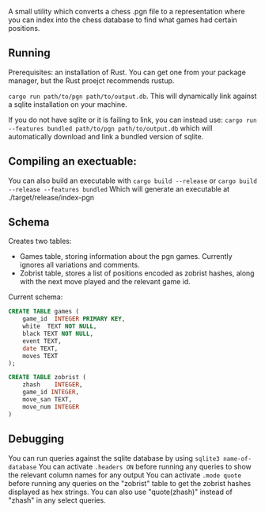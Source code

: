 A small utility which converts a chess .pgn file to a representation where you can index into the chess database to find what games had certain positions.

## Running
Prerequisites: an installation of Rust. You can get one from your package manager, but the Rust proejct recommends rustup.

`cargo run path/to/pgn path/to/output.db`.
This will dynamically link against a sqlite installation on your machine. 


If you do not have sqlite or it is failing to link, you can instead use:
`cargo run --features bundled path/to/pgn path/to/output.db`
which will automatically download and link a bundled version of sqlite.

## Compiling an exectuable:

You can also build an executable with 
`cargo build --release` or 
`cargo build --release --features bundled`
Which will generate an executable at ./target/release/index-pgn



## Schema

Creates two tables:
- Games table, storing information about the pgn games. Currently ignores all variations and comments.
- Zobrist table, stores a list of positions encoded as zobrist hashes, along with the next move played and the relevant game id.

Current schema: 
```sql
CREATE TABLE games (
    game_id  INTEGER PRIMARY KEY,
    white  TEXT NOT NULL,
    black TEXT NOT NULL,
    event TEXT, 
    date TEXT,
    moves TEXT
);

CREATE TABLE zobrist (
    zhash    INTEGER,
    game_id INTEGER,
    move_san TEXT,
    move_num INTEGER
)
```

## Debugging

You can run queries against the sqlite database by using `sqlite3 name-of-database`
You can activate `.headers ON` before running any queries to show the relevant column names for any output
You can activate `.mode quote` before running any queries on the "zobrist" table to get the zobrist hashes displayed as hex strings. You can also use "quote(zhash)" instead of "zhash" in any select queries.